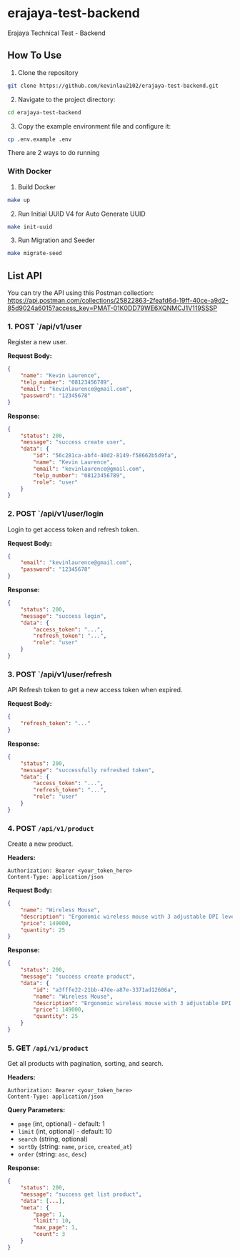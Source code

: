 # erajaya-test-backend
Erajaya Technical Test - Backend

## How To Use
1. Clone the repository
  ```bash
  git clone https://github.com/kevinlau2102/erajaya-test-backend.git
  ```
2. Navigate to the project directory:
  ```bash
  cd erajaya-test-backend
  ```
3. Copy the example environment file and configure it:
  ```bash 
  cp .env.example .env
  ```
There are 2 ways to do running
### With Docker
1. Build Docker
  ```bash
  make up
  ```
2. Run Initial UUID V4 for Auto Generate UUID
  ```bash
  make init-uuid
  ```
3. Run Migration and Seeder
  ```bash
  make migrate-seed
  ```

## List API

You can try the API using this Postman collection: https://api.postman.com/collections/25822863-2feafd6d-19ff-40ce-a9d2-85d9024a6015?access_key=PMAT-01K0DD79WE6XQNMCJ1V119SSSP

### 1. **POST** `/api/v1/user

Register a new user.

**Request Body:**
```json
{
    "name": "Kevin Laurence",
    "telp_number": "08123456789",
    "email": "kevinlaurence@gmail.com",
    "password": "12345678"
}
```

**Response:**
```json
{
    "status": 200,
    "message": "success create user",
    "data": {
        "id": "56c281ca-abf4-40d2-8149-f58662b5d9fa",
        "name": "Kevin Laurence",
        "email": "kevinlaurence@gmail.com",
        "telp_number": "08123456789",
        "role": "user"
    }
}
```

### 2. **POST** `/api/v1/user/login

Login to get access token and refresh token.

**Request Body:**
```json
{
    "email": "kevinlaurence@gmail.com",
    "password": "12345678"
}
```

**Response:**
```json
{
    "status": 200,
    "message": "success login",
    "data": {
        "access_token": "...",
        "refresh_token": "...",
        "role": "user"
    }
}
```

### 3. **POST** `/api/v1/user/refresh

API Refresh token to get a new access token when expired.

**Request Body:**
```json
{
    "refresh_token": "..."
}
```

**Response:**
```json
{
    "status": 200,
    "message": "successfully refreshed token",
    "data": {
        "access_token": "...",
        "refresh_token": "...",
        "role": "user"
    }
}
```

### 4. **POST** `/api/v1/product`

Create a new product.

**Headers:**
```
Authorization: Bearer <your_token_here>
Content-Type: application/json
```

**Request Body:**
```json
{
    "name": "Wireless Mouse",
    "description": "Ergonomic wireless mouse with 3 adjustable DPI levels and silent click.",
    "price": 149000,
    "quantity": 25
}
```

**Response:**
```json
{
    "status": 200,
    "message": "success create product",
    "data": {
        "id": "a3fffe22-21bb-47de-a87e-3371ad12606a",
        "name": "Wireless Mouse",
        "description": "Ergonomic wireless mouse with 3 adjustable DPI levels and silent click.",
        "price": 149000,
        "quantity": 25
    }
}
```

### 5. **GET** `/api/v1/product`

Get all products with pagination, sorting, and search.

**Headers:**
```
Authorization: Bearer <your_token_here>
Content-Type: application/json
```

**Query Parameters:**
- `page` (int, optional) - default: 1
- `limit` (int, optional) - default: 10
- `search` (string, optional)
- `sortBy` (string: `name`, `price`, `created_at`)
- `order` (string: `asc`, `desc`)

**Response:**
```json
{
    "status": 200,
    "message": "success get list product",
    "data": [...],
    "meta": {
        "page": 1,
        "limit": 10,
        "max_page": 1,
        "count": 3
    }
}
```
